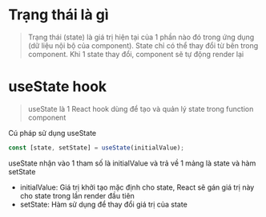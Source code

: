 # Trạng thái là gì

> Trạng thái (state) là giá trị hiện tại của 1 phần nào đó trong ứng dụng (dữ liệu nội bộ của component). State chỉ có thể thay đổi từ bên trong component. Khi 1 state thay đổi, component sẽ tự động render lại

# useState hook

> useState là 1 React hook dùng để tạo và quản lý state trong function component

Cú pháp sử dụng useState

```js
const [state, setState] = useState(initialValue);
```

useState nhận vào 1 tham số là initialValue và trả về 1 mảng là state và hàm setState

-   initialValue: Giá trị khởi tạo mặc định cho state, React sẽ gán giá trị này cho state trong lần render đầu tiên
-   setState: Hàm sử dụng để thay đổi giá trị của state
